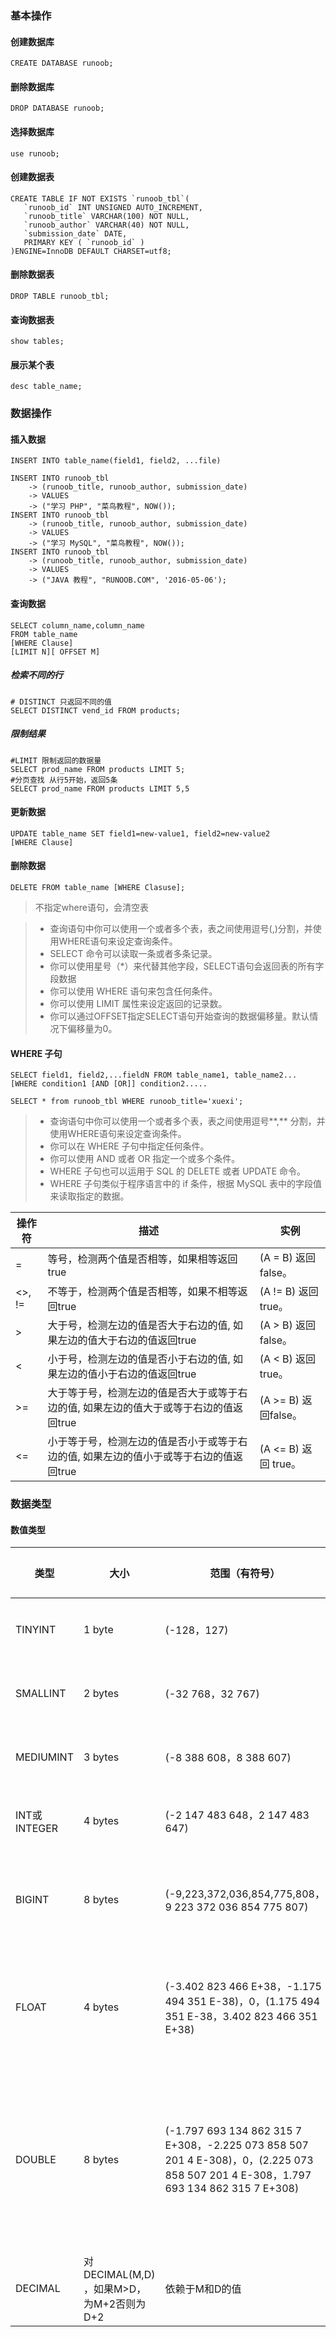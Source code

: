 ### 基本操作

#### 创建数据库

```mysql
CREATE DATABASE runoob;
```

#### 删除数据库

```mysql
DROP DATABASE runoob;
```

#### 选择数据库

```mysql
use runoob;
```

#### 创建数据表

```mysql
CREATE TABLE IF NOT EXISTS `runoob_tbl`(
   `runoob_id` INT UNSIGNED AUTO_INCREMENT,
   `runoob_title` VARCHAR(100) NOT NULL,
   `runoob_author` VARCHAR(40) NOT NULL,
   `submission_date` DATE,
   PRIMARY KEY ( `runoob_id` )
)ENGINE=InnoDB DEFAULT CHARSET=utf8;
```

#### 删除数据表

```mysql
DROP TABLE runoob_tbl;
```

#### 查询数据表

```mysql
show tables;
```

#### 展示某个表

```mysql
desc table_name;
```

### 数据操作

#### 插入数据

```mysql
INSERT INTO table_name(field1, field2, ...file)

INSERT INTO runoob_tbl 
    -> (runoob_title, runoob_author, submission_date)
    -> VALUES
    -> ("学习 PHP", "菜鸟教程", NOW());
INSERT INTO runoob_tbl
    -> (runoob_title, runoob_author, submission_date)
    -> VALUES
    -> ("学习 MySQL", "菜鸟教程", NOW());
INSERT INTO runoob_tbl
    -> (runoob_title, runoob_author, submission_date)
    -> VALUES
    -> ("JAVA 教程", "RUNOOB.COM", '2016-05-06');
```

#### 查询数据

```mysql
SELECT column_name,column_name
FROM table_name
[WHERE Clause]
[LIMIT N][ OFFSET M]
```

##### 检索不同的行

```mysql
# DISTINCT 只返回不同的值
SELECT DISTINCT vend_id FROM products;
```

##### 限制结果

```mysql
#LIMIT 限制返回的数据量
SELECT prod_name FROM products LIMIT 5;
#分页查找 从行5开始，返回5条
SELECT prod_name FROM products LIMIT 5,5
```

#### 更新数据

```mysql
UPDATE table_name SET field1=new-value1, field2=new-value2
[WHERE Clause]
```

#### 删除数据

```mysql
DELETE FROM table_name [WHERE Clasuse];
```

> 不指定where语句，会清空表



> - 查询语句中你可以使用一个或者多个表，表之间使用逗号(,)分割，并使用WHERE语句来设定查询条件。
> - SELECT 命令可以读取一条或者多条记录。
> - 你可以使用星号（*）来代替其他字段，SELECT语句会返回表的所有字段数据
> - 你可以使用 WHERE 语句来包含任何条件。
> - 你可以使用 LIMIT 属性来设定返回的记录数。
> - 你可以通过OFFSET指定SELECT语句开始查询的数据偏移量。默认情况下偏移量为0。

#### WHERE 子句

```mysql
SELECT field1, field2,...fieldN FROM table_name1, table_name2...
[WHERE condition1 [AND [OR]] condition2.....
```

```mysql
SELECT * from runoob_tbl WHERE runoob_title='xuexi';
```

> - 查询语句中你可以使用一个或者多个表，表之间使用逗号**,** 分割，并使用WHERE语句来设定查询条件。
> - 你可以在 WHERE 子句中指定任何条件。
> - 你可以使用 AND 或者 OR 指定一个或多个条件。
> - WHERE 子句也可以运用于 SQL 的 DELETE 或者 UPDATE 命令。
> - WHERE 子句类似于程序语言中的 if 条件，根据 MySQL 表中的字段值来读取指定的数据。

| 操作符 | 描述                                                         | **实例**             |
| ------ | ------------------------------------------------------------ | -------------------- |
| =      | 等号，检测两个值是否相等，如果相等返回true                   | (A = B) 返回false。  |
| <>, != | 不等于，检测两个值是否相等，如果不相等返回true               | (A != B) 返回 true。 |
| >      | 大于号，检测左边的值是否大于右边的值, 如果左边的值大于右边的值返回true | (A > B) 返回false。  |
| <      | 小于号，检测左边的值是否小于右边的值, 如果左边的值小于右边的值返回true | (A < B) 返回 true。  |
| >=     | 大于等于号，检测左边的值是否大于或等于右边的值, 如果左边的值大于或等于右边的值返回true | (A >= B) 返回false。 |
| <=     | 小于等于号，检测左边的值是否小于或等于右边的值, 如果左边的值小于或等于右边的值返回true | (A <= B) 返回 true。 |



### 数据类型

#### 数值类型

| 类型         | 大小                                     | 范围（有符号）                                               | 范围（无符号）                                               | 用途            |
| ------------ | ---------------------------------------- | ------------------------------------------------------------ | ------------------------------------------------------------ | --------------- |
| TINYINT      | 1 byte                                   | (-128，127)                                                  | (0，255)                                                     | 小整数值        |
| SMALLINT     | 2 bytes                                  | (-32 768，32 767)                                            | (0，65 535)                                                  | 大整数值        |
| MEDIUMINT    | 3 bytes                                  | (-8 388 608，8 388 607)                                      | (0，16 777 215)                                              | 大整数值        |
| INT或INTEGER | 4 bytes                                  | (-2 147 483 648，2 147 483 647)                              | (0，4 294 967 295)                                           | 大整数值        |
| BIGINT       | 8 bytes                                  | (-9,223,372,036,854,775,808，9 223 372 036 854 775 807)      | (0，18 446 744 073 709 551 615)                              | 极大整数值      |
| FLOAT        | 4 bytes                                  | (-3.402 823 466 E+38，-1.175 494 351 E-38)，0，(1.175 494 351 E-38，3.402 823 466 351 E+38) | 0，(1.175 494 351 E-38，3.402 823 466 E+38)                  | 单精度 浮点数值 |
| DOUBLE       | 8 bytes                                  | (-1.797 693 134 862 315 7 E+308，-2.225 073 858 507 201 4 E-308)，0，(2.225 073 858 507 201 4 E-308，1.797 693 134 862 315 7 E+308) | 0，(2.225 073 858 507 201 4 E-308，1.797 693 134 862 315 7 E+308) | 双精度 浮点数值 |
| DECIMAL      | 对DECIMAL(M,D) ，如果M>D，为M+2否则为D+2 | 依赖于M和D的值                                               | 依赖于M和D的值                                               | 小数值          |
